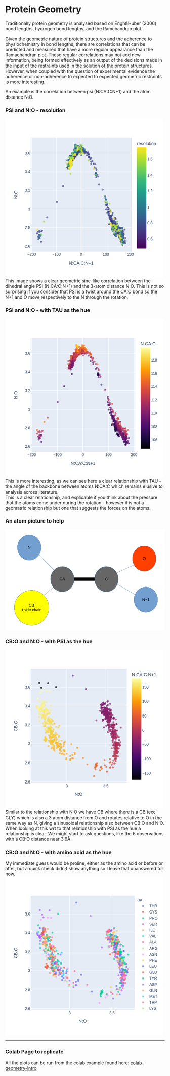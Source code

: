 # Protein Geometry

Traditionally protein geometry is analysed based on Engh&Huber (2006) bond lengths, 
hydrogen bond lengths, and the Ramchandran plot.

Given the geometric nature of protein structures and the adherence to physiochemistry 
in bond lengths, there are correlations that can be predicted and measured that have a 
more regular appearance than the Ramachandran plot. These regular correlations may not
add new information, being formed effectively as an output of the decisions made in 
the input of the restraints used in the solution of the protein structures. 
However, when coupled with the question of experimental evidence the adherence
 or non-adherence to expected to expected geometric restraints is more interesting.

 An example is the correlation between psi (N:CA:C:N+1) and the atom distance N:O. 
 
 ### PSI and N:O - resolution
 ![image info](./../assets/geo_corr_res.png)  
 This image shows a clear geometric sine-like correlation between the dihedral angle PSI 
 (N:CA:C:N+1) and the 3-atom distance N:O.  This is not so surprising if you consider that 
 PSI is a twist around the CA:C bond so the N+1 and O move respectively to the N 
 through the rotation.

 ### PSI and N:O - with TAU as the hue
![image info](./../assets/geo_corr_tau.png)  
This is more interesting, as we can see here a clear relationship with TAU - the angle 
of the backbone between atoms N:CA:C which remains elusive to analysis across literature.  
This is a clear relationship, and explicable if you think about the pressure that the 
atoms come under during the rotation - however it is not a geomatric relationship but one 
that suggests the forces on the atoms.  

### An atom picture to help
![image info](./../assets/atoms.png)  

### CB:O and N:O - with PSI as the hue
![image info](./../assets/geo_corr_cbo.png)  
Similar to the relationship with N:O we have CB where there is a CB (exc GLY) which is 
also a 3 atom distance from O and rotates relative to O in the same way as N, giving a 
sinusoidal relationship also between CB:O and N:O. 
When looking at this wrt to that relationship with PSI as the hue a relationship is clear. 
We might start to ask questions, like the 6 observations with a CB:O distance near 3.6Å.  

### CB:O and N:O - with amino acid as the hue
My immediate guess would be proline, either as the amino acid or before or after, 
but a quick check didn;t show anything so I leave that unanswered for now.
![image info](./../assets/geo_corr_aa.png)  

---  
### Colab Page to replicate
All the plots can be run from the colab example found here: 
[colab-geometry-intro](https://github.com/rae-gh/colab-analyses/blob/main/Density_Intro.ipynb)













 
